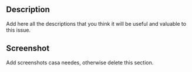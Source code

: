 ## Description

Add here all the descriptions that you think it will be useful and valuable to this issue.

## Screenshot 

Add screenshots casa needes, otherwise delete this section.